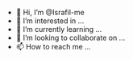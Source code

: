 - 👋 Hi, I’m @Israfil-me
- 👀 I’m interested in ...
- 🌱 I’m currently learning ...
- 💞️ I’m looking to collaborate on ...
- 📫 How to reach me ...

<!---
Israfil-me/Israfil-me is a ✨ special ✨ repository because its `README.md` (this file) appears on your GitHub profile.
You can click the Preview link to take a look at your changes.
--->
